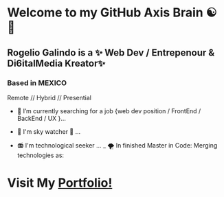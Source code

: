 

# Welcome to my GitHub Axis Brain ☯ 👋


## Rogelio Galindo is a ✨ Web Dev / Entrepenour & Di6italMedia Kreator✨ 

### Based in MEXICO 

Remote // Hybrid // Presential

- 🌱 I’m currently searching for a job {web dev position / FrontEnd / BackEnd / UX  }...
- 🔭 I'm sky watcher 🌌 ...
- 📻 I'm technological seeker ...
_ 🌪 In finished Master in Code: Merging technologies as: 

    <i class="fas fa-crown"></i>

# Visit My [Portfolio!](https://rogeliomx.github.io/portfolio/) 


